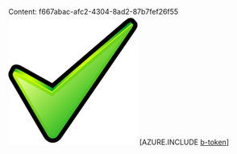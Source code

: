 Content: f667abac-afc2-4304-8ad2-87b7fef26f55![image](1281ca1c-40cd-4001-9b70-cb416b1d200b.png)
[AZURE.INCLUDE [b-token](d20aa3ca-24fa-4686-9f5a-b43701f73a0f.md)]
